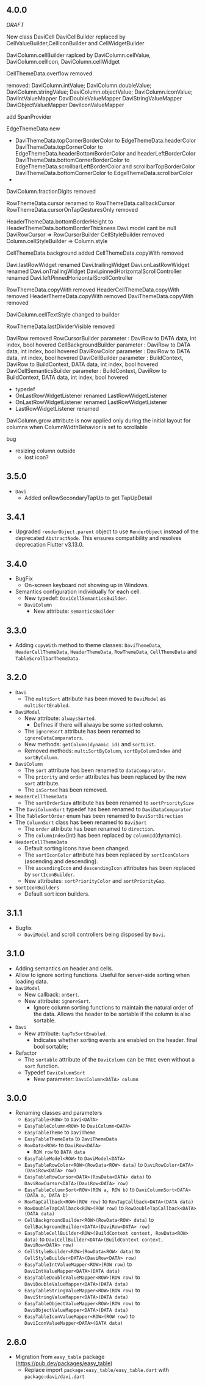  ## 4.0.0

*DRAFT*

New class DaviCell
DaviCellBuilder replaced by CellValueBuilder,CellIconBuilder and CellWidgetBuilder

DaviColumn.cellBuilder raplced by DaviColumn.cellValue, DaviColumn.cellIcon, DaviColumn.cellWidget 

CellThemeData.overflow removed

removed:
DaviColumn.intValue;
DaviColumn.doubleValue;
DaviColumn.stringValue;
DaviColumn.objectValue;
DaviColumn.iconValue;
DaviIntValueMapper
DaviDoubleValueMapper
DaviStringValueMapper
DaviObjectValueMapper
DaviIconValueMapper

add SpanProvider<DATA>

EdgeThemeData new
- DaviThemeData.topCornerBorderColor to EdgeThemeData.headerColor
  DaviThemeData.topCornerColor to EdgeThemeData.headerBottomBorderColor and headerLeftBorderColor
  DaviThemeData.bottomCornerBorderColor to EdgeThemeData.scrollbarLeftBorderColor and scrollbarTopBorderColor
  DaviThemeData.bottomCornerColor to EdgeThemeData.scrollbarColor
- 

DaviColumn.fractionDigits removed

RowThemeData.cursor renamed to RowThemeData.callbackCursor
RowThemeData.cursorOnTapGesturesOnly removed

HeaderThemeData.bottomBorderHeight  to HeaderThemeData.bottomBorderThickness
Davi.model cant be null
DaviRowCursor => RowCursorBuilder
CellStyleBuilder removed
Column.cellStyleBuilder => Column.style

CellThemeData.background added
CellThemeData.copyWith removed

Davi.lastRowWidget renamed Davi.trailingWidget
Davi.onLastRowWidget renamed Davi.onTrailingWidget
Davi.pinnedHorizontalScrollController renamed Davi.leftPinnedHorizontalScrollController

RowThemeData.copyWith removed
HeaderCellThemeData.copyWith removed
HeaderThemeData.copyWith removed
DaviThemeData.copyWith removed

DaviColumn.cellTextStyle changed to builder

RowThemeData.lastDividerVisible removed

DaviRow removed
RowCursorBuilder parameter : DaviRow to DATA data, int index, bool hovered
CellBackgroundBuilder parameter : DaviRow to DATA data, int index, bool hovered
DaviRowColor parameter : DaviRow to DATA data, int index, bool hovered
DaviCellBuilder parameter : BuildContext, DaviRow to BuildContext, DATA data, int index, bool hovered
DaviCellSemanticsBuilder parameter : BuildContext, DaviRow to BuildContext, DATA data, int index, bool hovered

- typedef
 - OnLastRowWidgetListener  renamed LastRowWidgetListener  
 - OnLastRowWidgetListener renamed LastRowWidgetListener
 - LastRowWidgetListener renamed 


DaviColumn.grow attribute is now applied only during the initial layout for columns when ColumnWidthBehavior is set to scrollable


bug
- resizing column outside
  - lost icon?



## 3.5.0

* `Davi`
  * Added onRowSecondaryTapUp to get TapUpDetail

## 3.4.1

* Upgraded `renderObject.parent` object to use `RenderObject` instead of the deprecated `AbstractNode`. This ensures compatibility and resolves deprecation Flutter v3.13.0.

## 3.4.0

* BugFix
  * On-screen keyboard not showing up in Windows.
* Semantics configuration individually for each cell.
  * New typedef: `DaviCellSemanticsBuilder`.
  * `DaviColumn`
    * New attribute: `semanticsBuilder`

## 3.3.0

* Adding `copyWith` method to theme classes: `DaviThemeData`, `HeaderCellThemeData`, `HeaderThemeData`, `RowThemeData`, `CellThemeData` and `TableScrollbarThemeData`.

## 3.2.0

* `Davi`
  * The `multiSort` attribute has been moved to `DaviModel` as `multiSortEnabled`.
* `DaviModel`
  * New attribute: `alwaysSorted`.
    * Defines if there will always be some sorted column.
  * The `ignoreSort` attribute has been renamed to `ignoreDataComparators`.
  * New methods: `getColumn(dynamic id)` and `sortList`.
  * Removed methods: `multiSortByColumn`, `sortByColumnIndex` and `sortByColumn`.
* `DaviColumn`
  * The `sort` attribute has been renamed to `dataComparator`.
  * The `priority` and `order` attributes has been replaced by the new `sort` attribute. 
  * The `isSorted` has been removed.
* `HeaderCellThemeData`
  * The `sortOrderSize` attribute has been renamed to `sortPrioritySize`
* The `DaviColumnSort` typedef has been renamed to `DaviDataComparator`
* The `TableSortOrder` enum has been renamed to `DaviSortDirection`
* The `ColumnSort` class has been renamed to `DaviSort`
  * The `order` attribute has been renamed to `direction`.
  * The `columnIndex`(int) has been replaced by `columnId`(dynamic).
* `HeaderCellThemeData`
  * Default sorting icons have been changed.
  * The `sortIconColor` attribute has been replaced by `sortIconColors` (ascending and descending). 
  * The `ascendingIcon` and `descendingIcon` attributes has been replaced by `sortIconBuilder`.
  * New attributes: `sortPriorityColor` and `sortPriorityGap`.
* `SortIconBuilders`
  * Default sort icon builders.

## 3.1.1

* Bugfix
  * `DaviModel` and scroll controllers being disposed by `Davi`.

## 3.1.0

* Adding semantics on header and cells.
* Allow to ignore sorting functions. Useful for server-side sorting when loading data.
* `DaviModel`
  * New callback: `onSort`.
  * New attribute: `ignoreSort`.
    * Ignore column sorting functions to maintain the natural order of the data. Allows the header to be sortable if the column is also sortable.
* `Davi`
  * New attribute: `tapToSortEnabled`.
    * Indicates whether sorting events are enabled on the header.
final bool sortable;
* Refactor
  * The `sortable` attribute of the `DaviColumn` can be `TRUE` even without a `sort` function.
  * Typedef `DaviColumnSort`
    * New parameter: `DaviColumn<DATA> column`

## 3.0.0

* Renaming classes and parameters
  * `EasyTable<ROW>` to `Davi<DATA>`
  * `EasyTableColumn<ROW>` to `DaviColumn<DATA>`
  * `EasyTableTheme` to `DaviTheme`
  * `EasyTableThemeData` to `DaviThemeData`
  * `RowData<ROW>` to `DaviRow<DATA>`
    * `̀ROW row` to `DATA data`
  * `EasyTableModel<ROW>` to `DaviModel<DATA>`
  * `EasyTableRowColor<ROW>(RowData<ROW> data)` to `DaviRowColor<DATA>(DaviRow<DATA> row)`
  * `EasyTableRowCursor<DATA>(RowData<DATA> data)` to `DaviRowCursor<DATA>(DaviRow<DATA> row)`
  * `EasyTableColumnSort<ROW>(ROW a, ROW b)` to `DaviColumnSort<DATA>(DATA a, DATA b)`
  * `RowTapCallback<ROW>(ROW row)` to `RowTapCallback<DATA>(DATA data)`
  * `RowDoubleTapCallback<ROW>(ROW row)` to `RowDoubleTapCallback<DATA>(DATA data)`
  * `CellBackgroundBuilder<ROW>(RowData<ROW> data)` to `CellBackgroundBuilder<DATA>(DaviRow<DATA> row)`
  * `EasyTableCellBuilder<ROW>(BuildContext context, RowData<ROW> data)` to `DaviCellBuilder<DATA>(BuildContext context, DaviRow<DATA> row)`
  * `CellStyleBuilder<ROW>(RowData<ROW> data)` to `CellStyleBuilder<DATA>(DaviRow<DATA> row)`
  * `EasyTableIntValueMapper<ROW>(ROW row)` to `DaviIntValueMapper<DATA>(DATA data)`
  * `EasyTableDoubleValueMapper<ROW>(ROW row)` to `DaviDoubleValueMapper<DATA>(DATA data)`
  * `EasyTableStringValueMapper<ROW>(ROW row)` to `DaviStringValueMapper<DATA>(DATA data)`
  * `EasyTableObjectValueMapper<ROW>(ROW row)` to `DaviObjectValueMapper<DATA>(DATA data)`
  * `EasyTableIconValueMapper<ROW>(ROW row)` to `DaviIconValueMapper<DATA>(DATA data)`

## 2.6.0

* Migration from `easy_table` package (https://pub.dev/packages/easy_table)
  * Replace import `package:easy_table/easy_table.dart` with `package:davi/davi.dart`
